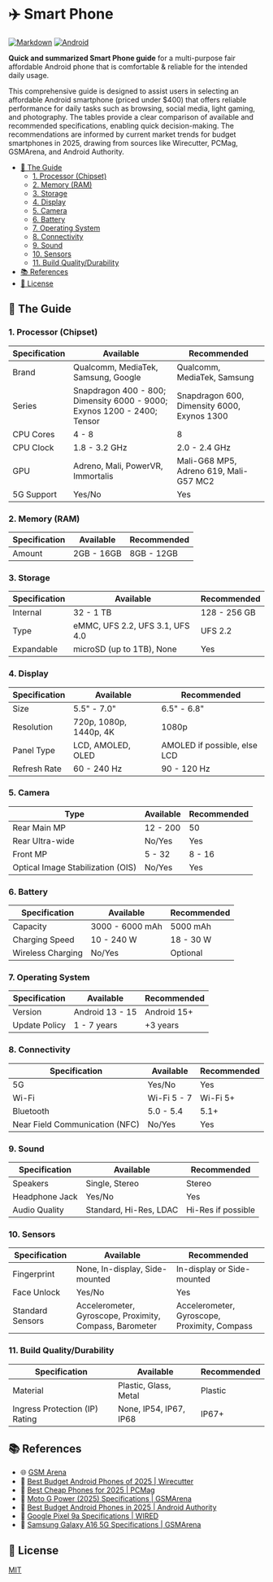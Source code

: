 # ✈️ Smart Phone

[![Markdown](https://img.shields.io/badge/Markdown%20Document-00a2ed?style=for-the-badge&color=e3e3e3&logoColor=3d3d3d&logo=markdown)](https://github.com/topics/markdown)
[![Android](https://img.shields.io/badge/Android%20Phone-e3e3e3?style=for-the-badge&logoColor=00a2ed&logo=windows)](https://github.com/topics/windows)

**Quick and summarized Smart Phone guide** for a multi-purpose fair affordable Android phone that is comfortable & reliable for the intended daily usage.

This comprehensive guide is designed to assist users in selecting an affordable Android smartphone (priced under $400) that offers reliable performance for daily tasks such as browsing, social media, light gaming, and photography. The tables provide a clear comparison of available and recommended specifications, enabling quick decision-making. The recommendations are informed by current market trends for budget smartphones in 2025, drawing from sources like Wirecutter, PCMag, GSMArena, and Android Authority.

<!-- toc -->

- [📖 The Guide](#%F0%9F%93%96-the-guide)
  - [1. Processor (Chipset)](#1-processor-chipset)
  - [2. Memory (RAM)](#2-memory-ram)
  - [3. Storage](#3-storage)
  - [4. Display](#4-display)
  - [5. Camera](#5-camera)
  - [6. Battery](#6-battery)
  - [7. Operating System](#7-operating-system)
  - [8. Connectivity](#8-connectivity)
  - [9. Sound](#9-sound)
  - [10. Sensors](#10-sensors)
  - [11. Build Quality/Durability](#11-build-qualitydurability)
- [📚 References](#%F0%9F%93%9A-references)
- [📄 License](#%F0%9F%93%84-license)

<!-- tocstop -->

## 📖 The Guide

### 1. Processor (Chipset)

| Specification | Available                                                               | Recommended                                 |
| ------------- | ----------------------------------------------------------------------- | ------------------------------------------- |
| Brand         | Qualcomm, MediaTek, Samsung, Google                                     | Qualcomm, MediaTek, Samsung                 |
| Series        | Snapdragon 400 - 800; Dimensity 6000 - 9000; Exynos 1200 - 2400; Tensor | Snapdragon 600, Dimensity 6000, Exynos 1300 |
| CPU Cores     | 4 - 8                                                                   | 8                                           |
| CPU Clock     | 1.8 - 3.2 GHz                                                           | 2.0 - 2.4 GHz                               |
| GPU           | Adreno, Mali, PowerVR, Immortalis                                       | Mali-G68 MP5, Adreno 619, Mali-G57 MC2      |
| 5G Support    | Yes/No                                                                  | Yes                                         |

### 2. Memory (RAM)

| Specification | Available  | Recommended |
| ------------- | ---------- | ----------- |
| Amount        | 2GB - 16GB | 8GB - 12GB  |

### 3. Storage

| Specification | Available                       | Recommended  |
| ------------- | ------------------------------- | ------------ |
| Internal      | 32 - 1 TB                       | 128 - 256 GB |
| Type          | eMMC, UFS 2.2, UFS 3.1, UFS 4.0 | UFS 2.2      |
| Expandable    | microSD (up to 1TB), None       | Yes          |

### 4. Display

| Specification | Available              | Recommended                  |
| ------------- | ---------------------- | ---------------------------- |
| Size          | 5.5" - 7.0"            | 6.5" - 6.8"                  |
| Resolution    | 720p, 1080p, 1440p, 4K | 1080p                        |
| Panel Type    | LCD, AMOLED, OLED      | AMOLED if possible, else LCD |
| Refresh Rate  | 60 - 240 Hz            | 90 - 120 Hz                  |

### 5. Camera

| Type                              | Available | Recommended |
| --------------------------------- | --------- | ----------- |
| Rear Main MP                      | 12 - 200  | 50          |
| Rear Ultra-wide                   | No/Yes    | Yes         |
| Front MP                          | 5 - 32    | 8 - 16      |
| Optical Image Stabilization (OIS) | No/Yes    | Yes         |

### 6. Battery

| Specification     | Available       | Recommended |
| ----------------- | --------------- | ----------- |
| Capacity          | 3000 - 6000 mAh | 5000 mAh    |
| Charging Speed    | 10 - 240 W      | 18 - 30 W   |
| Wireless Charging | No/Yes          | Optional    |

### 7. Operating System

| Specification | Available       | Recommended |
| ------------- | --------------- | ----------- |
| Version       | Android 13 - 15 | Android 15+ |
| Update Policy | 1 - 7 years     | +3 years    |

### 8. Connectivity

| Specification                  | Available   | Recommended |
| ------------------------------ | ----------- | ----------- |
| 5G                             | Yes/No      | Yes         |
| Wi-Fi                          | Wi-Fi 5 - 7 | Wi-Fi 5+    |
| Bluetooth                      | 5.0 - 5.4   | 5.1+        |
| Near Field Communication (NFC) | No/Yes      | Yes         |

### 9. Sound

| Specification  | Available              | Recommended        |
| -------------- | ---------------------- | ------------------ |
| Speakers       | Single, Stereo         | Stereo             |
| Headphone Jack | Yes/No                 | Yes                |
| Audio Quality  | Standard, Hi-Res, LDAC | Hi-Res if possible |

### 10. Sensors

| Specification    | Available                                               | Recommended                                  |
| ---------------- | ------------------------------------------------------- | -------------------------------------------- |
| Fingerprint      | None, In-display, Side-mounted                          | In-display or Side-mounted                   |
| Face Unlock      | Yes/No                                                  | Yes                                          |
| Standard Sensors | Accelerometer, Gyroscope, Proximity, Compass, Barometer | Accelerometer, Gyroscope, Proximity, Compass |

### 11. Build Quality/Durability

| Specification                  | Available              | Recommended |
| ------------------------------ | ---------------------- | ----------- |
| Material                       | Plastic, Glass, Metal  | Plastic     |
| Ingress Protection (IP) Rating | None, IP54, IP67, IP68 | IP67+       |

## 📚 References

- 🌐 [GSM Arena](https://www.gsmarena.com/)
- 📄 [Best Budget Android Phones of 2025 | Wirecutter](https://www.nytimes.com/wirecutter/reviews/best-budget-android-phone/)
- 📄 [Best Cheap Phones for 2025 | PCMag](https://www.pcmag.com/picks/the-best-cheap-phones)
- 📄 [Moto G Power (2025) Specifications | GSMArena](https://www.gsmarena.com/motorola_moto_g_power_%282025%29-13623.php)
- 📄 [Best Budget Android Phones in 2025 | Android Authority](https://www.androidauthority.com/cheap-android-phones-269520/)
- 📄 [Google Pixel 9a Specifications | WIRED](https://www.wired.com/story/best-cheap-phones/)
- 📄 [Samsung Galaxy A16 5G Specifications | GSMArena](https://www.gsmarena.com/samsung_galaxy_a16_5g-13346.php)

## 📄 License

[MIT](./LICENSE)
